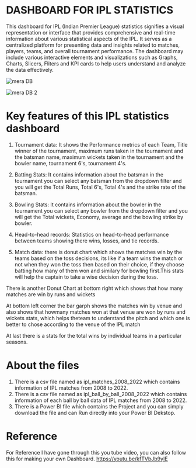 # DASHBOARD FOR IPL STATISTICS
This dashboard for IPL (Indian Premier League) statistics signifies a visual representation or interface that provides comprehensive and real-time information about various statistical aspects of the IPL. It serves as a centralized platform for presenting data and insights related to matches, players, teams, and overall tournament performance. The dashboard may include various interactive elements and visualizations such as Graphs, Charts, Slicers, Fliters and KPI cards to help users understand and analyze the data effectively.


![mera DB](https://github.com/Dishamewara/IPL_DASHBOARD/assets/103510169/3f9172a0-fb78-42f8-99b4-7bdf0f10a1ae)


![mera DB 2](https://github.com/Dishamewara/IPL_DASHBOARD/assets/103510169/a6d46dfe-147a-4297-804d-7985dcc81796)


# Key features of this IPL statistics dashboard 
1. Tournament data: It shows the Performance metrics of each Team, Title winner of the tournament, maximum runs taken in the tournament and the batsman name, maximum wickets taken in the tournament and the bowler name, tournament 6's, tournament 4's.
   
3. Batting Stats: It contains information about the batsman in the tournament you can select any batsman from the dropdown filter and you will get the Total Runs, Total 6's, Total 4's and the strike rate of the batsman.
   
4. Bowling Stats: It contains information about the bowler in the tournament you can select any bowler from the dropdown filter and you will get the Total wickets, Economy, average and the bowling strike by bowler.
   
5. Head-to-head records: Statistics on head-to-head performance between teams showing there wins, losses, and tie records.
   
6. Match data: there is donut chart which shows the matches win by the teams based on the toss decisions, its like if a team wins the match or not when they won the toss then based on their choice, if they choose batting how many of them won and similary for bowling first.This stats will help the captain to take a wise decision during the toss.

There is another Donut Chart at bottom right which shows that how many matches are win by runs and wickets 

At bottom left corner the bar garph shows the matches win by venue and also shows that howmany matches won at that venue are won by runs and wickets stats, which helps theteam to understand the pitch and which one is better to chose according to the venue of the IPL match

At last there is a stats for the total wins by individual teams in a particular seasons.


# About the files 
1. There is a csv file named as ipl_matches_2008_2022 which contains information of IPL matches from 2008 to 2022.
2. There is a csv file named as ipl_ball_by_ball_2008_2022 which contains information of each ball by ball data of IPL matches from 2008 to 2022.
3. There is a Power BI file which contains the Project and you can simply download the file and can Run directly into your Power BI Dekstop.
   

# Reference
For Reference I have gone through this you tube video, you can also follow this for making your own Dashboard.
https://youtu.be/kfTVbJb9yIE
